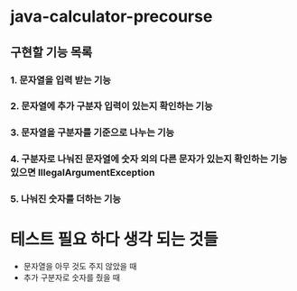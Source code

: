 # java-calculator-precourse

## 구현할 기능 목록
### 1. 문자열을 입력 받는 기능
### 2. 문자열에 추가 구분자 입력이 있는지 확인하는 기능
### 3. 문자열을 구분자를 기준으로 나누는 기능
### 4. 구분자로 나눠진 문자열에 숫자 외의 다른 문자가 있는지 확인하는 기능 있으면 IllegalArgumentException
### 5. 나눠진 숫자를 더하는 기능

# 테스트 필요 하다 생각 되는 것들
+ 문자열을 아무 것도 주지 않았을 때
+ 추가 구분자로 숫자를 줬을 때